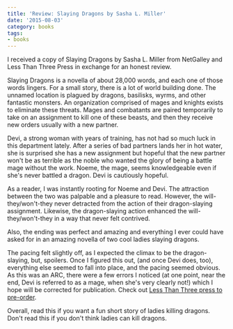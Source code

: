 ```yaml
---
title: 'Review: Slaying Dragons by Sasha L. Miller'
date: '2015-08-03'
category: books
tags:
- books
---
```


I received a copy of Slaying Dragons by Sasha L. Miller from NetGalley and Less Than Three Press in exchange for an honest review.

Slaying Dragons is a novella of about 28,000 words, and each one of those words lingers. For a small story, there is a lot of world building done. The unnamed location is plagued by dragons, basilisks, wyrms, and other fantastic monsters. An organization comprised of mages and knights exists to eliminate these threats. Mages and combatants are paired temporarily to take on an assignment to kill one of these beasts, and then they receive new orders usually with a new partner. 

Devi, a strong woman with years of training, has not had so much luck in this department lately. After a series of bad partners lands her in hot water, she is surprised she has a new assignment but hopeful that the new partner won't be as terrible as the noble who wanted the glory of being a battle mage without the work. Noeme, the mage, seems knowledgeable even if she's never battled a dragon. Devi is cautiously hopeful.

As a reader, I was instantly rooting for Noeme and Devi. The attraction between the two was palpable and a pleasure to read. However, the will-they/won't-they never detracted from the action of their dragon-slaying assignment. Likewise, the dragon-slaying action enhanced the will-they/won't-they in a way that never felt contrived.

Also, the ending was perfect and amazing and everything I ever could have asked for in an amazing novella of two cool ladies slaying dragons.

The pacing felt slightly off, as I expected the climax to be the dragon-slaying, but, spoilers. Once I figured this out, (and once Devi does, too), everything else seemed to fall into place, and the pacing seemed obvious. As this was an ARC, there were a few errors I noticed (at one point, near the end, Devi is referred to as a mage, when she's very  clearly not!) which I hope will be corrected for publication. Check out <a href="http://www.lessthanthreepress.com/books/index.php?main_page=product_bookx_info&cPath=92&products_id=954" target="_blank">Less Than Three press to pre-order</a>.

Overall, read this if you want a fun short story of ladies killing dragons. Don't read this if you don't think ladies can kill dragons.
